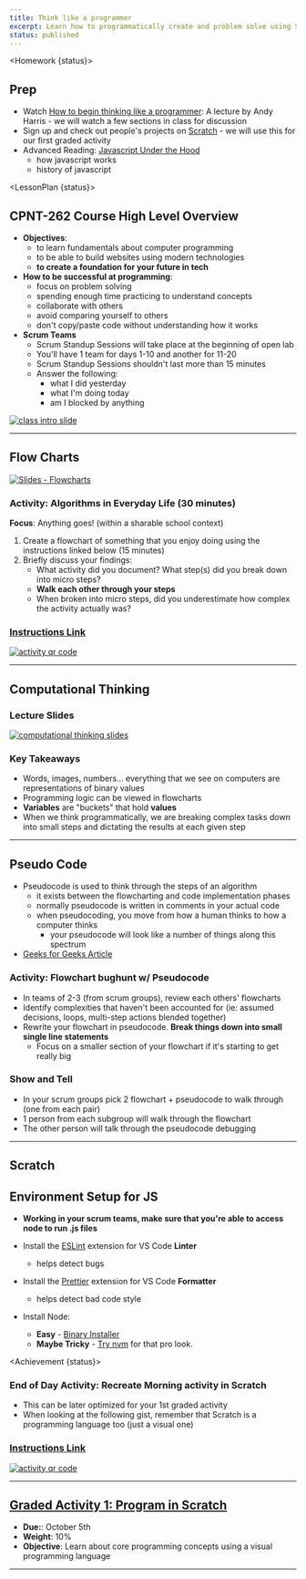 ```yaml
---
title: Think like a programmer
excerpt: Learn how to programmatically create and problem solve using Scratch as a visual tool. This class introduces basic programming principles.
status: published
---
```


<script>
	import Homework from "$lib/components/Homework.svelte";
	import LessonPlan from "$lib/components/LessonPlan.svelte";
	import Achievement from "$lib/components/Achievement.svelte";
</script>

<Homework {status}>

<h2>Prep</h2>

- Watch [How to begin thinking like a programmer](https://www.youtube.com/watch?v=azcrPFhaY9k): A lecture by Andy Harris - we will watch a few sections in class for discussion
- Sign up and check out people's projects on [Scratch](https://scratch.mit.edu) - we will use this for our first graded activity
- Advanced Reading: [Javascript Under the Hood](https://medium.com/@idrazhar/0-to-1-series-how-javascript-works-under-the-hood-ffca74f1cc65)
  - how javascript works
  - history of javascript

</Homework>

<LessonPlan {status}>

<h2>CPNT-262 Course High Level Overview</h2>

- **Objectives**:
  - to learn fundamentals about computer programming
  - to be able to build websites using modern technologies
  - **to create a foundation for your future in tech**
- **How to be successful at programming**:
  - focus on problem solving
  - spending enough time practicing to understand concepts
  - collaborate with others
  - avoid comparing yourself to others
  - don't copy/paste code without understanding how it works
- **Scrum Teams**
  - Scrum Standup Sessions will take place at the beginning of open lab
  - You'll have 1 team for days 1-10 and another for 11-20
  - Scrum Standup Sessions shouldn't last more than 15 minutes
  - Answer the following:
    - what I did yesterday
    - what I'm doing today
    - am I blocked by anything

<a href="https://docs.google.com/presentation/d/1zu5ruNcKQ8knm2fPr0zGaTRhR9PXsYKGWdPqwoxjXww/edit?usp=sharing"><img src="/images/slides/cpnt-262/cpnt-262-overview.png" alt="class intro slide" /></a>

---

<h2>Flow Charts</h2>

[![Slides - Flowcharts](/images/slides/cpnt-262/js-flowcharts.png)](/slides/cpnt-262/js-flowcharts)

### Activity: Algorithms in Everyday Life (30 minutes)

**Focus**: Anything goes! (within a sharable school context)

1. Create a flowchart of something that you enjoy doing using the instructions linked below (15 minutes)
2. Briefly discuss your findings:
   - What activity did you document? What step(s) did you break down into micro steps?
   - **Walk each other through your steps**
   - When broken into micro steps, did you underestimate how complex the activity actually was?

<a href="https://gist.github.com/lilyx13/423ffbe6e8da87497b134985ba90ab15">
  <h3>Instructions Link</h3>
  <img src="/images/qr-codes/algorithm-activity.png" alt="activity qr code" class="w-48">
</a>

---

<h2>Computational Thinking</h2>

### Lecture Slides

<a href="https://docs.google.com/presentation/d/1U9YnVCE4kvZzt2Fgc-QoFZkA6wEQFfUo6lgjl72dCdU/edit?usp=sharing"><img src="/images/slides/cpnt-262/computational-thinking.png" alt="computational thinking slides" /></a>

### Key Takeaways

- Words, images, numbers... everything that we see on computers are representations of binary values
- Programming logic can be viewed in flowcharts
- **Variables** are "buckets" that hold **values**
- When we think programmatically, we are breaking complex tasks down into small steps and dictating the results at each given step

---

<h2>Pseudo Code</h2>

- Pseudocode is used to think through the steps of an algorithm
  - it exists between the flowcharting and code implementation phases
  - normally pseudocode is written in comments in your actual code
  - when pseudocoding, you move from how a human thinks to how a computer thinks
    - your pseudocode will look like a number of things along this spectrum
- [Geeks for Geeks Article](https://www.geeksforgeeks.org/how-to-write-a-pseudo-code/)

### Activity: Flowchart bughunt w/ Pseudocode

- In teams of 2-3 (from scrum groups), review each others' flowcharts
- Identify complexities that haven't been accounted for (ie: assumed decisions, loops, multi-step actions blended together)
- Rewrite your flowchart in pseudocode. **Break things down into small single line statements**
  - Focus on a smaller section of your flowchart if it's starting to get really big

### Show and Tell

- In your scrum groups pick 2 flowchart + pseudocode to walk through (one from each pair)
- 1 person from each subgroup will walk through the flowchart
- The other person will talk through the pseudocode debugging

---

<h2>Scratch</h2>

<h2>Environment Setup for JS</h2>

- **Working in your scrum teams, make sure that you're able to access node to run .js files**
- Install the [ESLint](https://marketplace.visualstudio.com/items?itemName=dbaeumer.vscode-eslint) extension for VS Code **Linter**
  - helps detect bugs
- Install the [Prettier](https://marketplace.visualstudio.com/items?itemName=esbenp.prettier-vscode) extension for VS Code **Formatter**
  - helps detect bad code style
- Install Node:

  - **Easy** - [Binary Installer](https://nodejs.org/en/download/)
  - **Maybe Tricky** - [Try nvm](https://www.google.com/search?q=nvm+getting+started) for that pro look.

</LessonPlan>

<Achievement {status}>

### End of Day Activity: Recreate Morning activity in Scratch

- This can be later optimized for your 1st graded activity
- When looking at the following gist, remember that Scratch is a programming language too (just a visual one)
<a href="https://gist.github.com/lilyx13/c81f1e72f83586efcd97206b806fd494">
  <h3>Instructions Link</h3>
  <img src="/images/qr-codes/algorithm-followup-activity.png" alt="activity qr code" class="w-48">
</a>

---

<h2><a href="/courses/cpnt-262/assessments/01_activity-1">Graded Activity 1: Program in Scratch</a></h2>

- **Due:**: October 5th
- **Weight**: 10%
- **Objective**: Learn about core programming concepts using a visual programming language

---

</Achievement>
